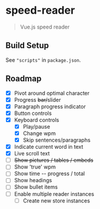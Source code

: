 # speed-reader

> Vue.js speed reader

## Build Setup

See `"scripts"` in `package.json`.

## Roadmap

- [x] Pivot around optimal character
- [x] Progress ~~bar/~~slider
- [x] Paragraph progress indicator
- [x] Button controls
- [x] Keyboard controls
  - [x] Play/pause
  - [x] Change wpm
  - [x] Skip sentences/paragraphs
- [x] Indicate current word in text
- [x] Live scroll text
- [ ] ~~Show pictures / tables / embeds~~
- [ ] Show 'true' wpm
- [ ] Show time -- progress / total
- [ ] Show headings
- [ ] Show bullet items
- [ ] Enable multiple reader instances
  - [ ] Create new store instances
